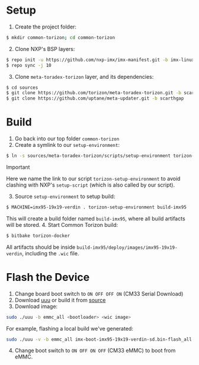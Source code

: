 Setup
======
1. Create the project folder:
```bash
$ mkdir common-torizon; cd common-torizon
```
2. Clone NXP's BSP layers:
```bash
$ repo init -u https://github.com/nxp-imx/imx-manifest.git -b imx-linux-scarthgap -m imx-6.6.52-2.2.0.xml
$ repo sync -j 10
```
3. Clone `meta-toradex-torizon` layer, and its dependencies:
```bash
$ cd sources
$ git clone https://github.com/torizon/meta-toradex-torizon.git -b scarthgap-7.x.y
$ git clone https://github.com/uptane/meta-updater.git -b scarthgap
```

Build
======
1. Go back into our top folder `common-torizon`
2. Create a symlink to our `setup-environment`:
```bash
$ ln -s sources/meta-toradex-torizon/scripts/setup-environment torizon-setup-environment
```
> [!IMPORTANT]  
> Here we name the link to our script `torizon-setup-environment` to avoid clashing with NXP's `setup-script` (which is also called by our script).
3. Source `setup-environment` to setup build:
```bash
$ MACHINE=imx95-19x19-verdin . torizon-setup-environment build-imx95
```
This will create a build folder named `build-imx95`, where all build artifacts will be stored.
4. Start Common Torizon build:
```bash
$ bitbake torizon-docker
```

All artifacts should be inside `build-imx95/deploy/images/imx95-19x19-verdin`, including the `.wic` file.

Flash the Device
======
1. Change board boot switch to `ON OFF OFF ON` (CM33 Serial Download)
2. Download [uuu](https://github.com/nxp-imx/mfgtools/releases/tag/uuu_1.5.201) or build it from [source](https://github.com/nxp-imx/mfgtools)
3. Download image:
```bash
sudo ./uuu -b emmc_all <bootloader> <wic image>
```
For example, flashing a local build we've generated:
```bash
sudo ./uuu -v -b emmc_all imx-boot-imx95-19x19-verdin-sd.bin-flash_all torizon-docker-imx95-19x19-verdin-7.0.0-devel-20250602173442+build.0.wic.zst
```
4. Change boot switch to `ON OFF ON OFF` (CM33 eMMC) to boot from eMMC.
